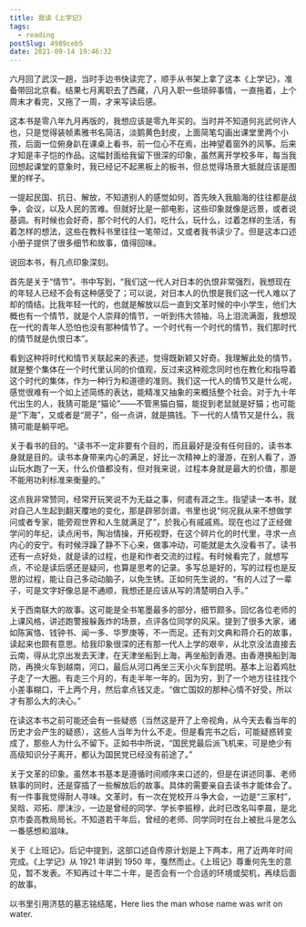```yaml
---
title: 我读《上学记》
tags:
  - reading
postSlug: 4989ceb5
date: 2021-09-14 19:46:32
---
```


六月回了武汉一趟，当时手边书快读完了，顺手从书架上拿了这本《上学记》，准备带回北京看。结果七月离职去了西藏，八月入职一些琐碎事情，一直拖着，上个周末才看完，又拖了一周，才来写读后感。

这本书是零八年九月再版的，我想应该是零九年买的。当时并不知道何兆武何许人也，只是觉得装帧素雅书名简洁，淡鹅黄色封皮，上面简笔勾画出课堂里两个小孩，后面一位俯身趴在课桌上看书，前一位心不在焉，出神望着窗外的风筝。后来才知是丰子恺的作品。这幅封面给我留下很深的印象，虽然离开学校多年，每当我回想起课堂的意象时，我已经记不起黑板上的板书，但总觉得场景大抵就应该是图里的样子。

一提起民国、抗日、解放，不知道别人的感觉如何，首先映入我脑海的往往都是战争，会议，以及人民的苦难。但就好比是一部电影，这些印象就像是远景，或者说基调。有时候也会好奇，那个时代的人们，吃什么，玩什么，过着怎样的生活，有着怎样的想法，这些在教科书里往往一笔带过，又或者我书读少了。但是这本口述小册子提供了很多细节和故事，值得回味。

说回本书，有几点印象深刻。

首先是关于“情节”。书中写到，“我们这一代人对日本的仇恨非常强烈，我想现在的年轻人已经不会有这种感受了；可以说，对日本人的仇恨是我们这一代人难以了却的情结。比我年轻一代的，也就是解放以后一直到文革时候的中小学生，他们大概也有一个情节，就是个人崇拜的情节，一听到伟大领袖，马上泪流满面，我想现在一代的青年人恐怕也没有那种情节了。一个时代有一个时代的情节，我们那时代的情节就是仇恨日本”。

看到这种将时代和情节关联起来的表述，觉得既新颖又好奇。我理解此处的情节，就是整个集体在一个时代里认同的价值观，反过来这种观念同时也在教化和指导着这个时代的集体，作为一种行为和道德的准则。我们这一代人的情节又是什么呢，感觉很难有一个如上述简练的表达，能精准又抽象的来概括整个社会。对于九十年代出生的人，我猜可能是“猫论”——不管黑猫白猫，能捉到老鼠就是好猫；也可能是“下海”，又或者是“房子”，俗一点讲，就是搞钱。下一代的人情节又是什么，我猜可能是躺平吧。

关于看书的目的。“读书不一定非要有个目的，而且最好是没有任何目的，读书本身就是目的。读书本身带来内心的满足，好比一次精神上的漫游，在别人看了，游山玩水跑了一天，什么价值都没有，但对我来说，过程本身就是最大的价值，那是不能用功利标准来衡量的。”

这点我非常赞同，经常开玩笑说不为无益之事，何遣有涯之生。指望读一本书，就对自己人生起到翻天覆地的变化，那是辟邪剑谱。书里也说“何况我从来不想做学问或者专家，能旁观世界和人生就满足了”，於我心有戚戚焉。现在也过了正经做学问的年纪，读点闲书，陶冶情操，开拓视野，在这个碎片化的时代里，寻求一点内心的安宁。有时候浮躁了静不下心来，做事冲动，可能就是太久没看书了。读书还有一点好处，就是读的过程，也是和作者交流的过程。有时候看完了，就想写点，不论是读后感还是疑问，也算是思考的记录。多写总是好的，写的过程也是反思的过程，能让自己多动动脑子，以免生锈。正如何先生说的，“有的人过了一辈子，可是文字好像总是不通顺，我想还是应该从写的清楚明白入手。”

关于西南联大的故事。这可能是全书笔墨最多的部分，细节颇多。回忆各位老师的上课风格，讲述跑警报躲轰炸的场景，点评各位同学的风采。提到了很多大家，诸如陈寅恪、钱钟书、闻一多、华罗庚等，不一而足。还有刘文典和蒋介石的故事，读起来也颇有意思。给我印象很深的还有那一代人上学的艰辛，从北京没法直接去云南，得从北京出发去天津，在天津坐船到上海，再坐船到香港。由香港换船到海防，再换火车到越南，河口，最后从河口再坐三天小火车到昆明。基本上沿着鸡肚子走了一大圈。有走三个月的，有走半年一年的。因为穷，到了一个地方往往找个小差事糊口，干上两个月，然后拿点钱又走。“做亡国奴的那种心情不好受，所以才有那么大的决心。”

在读这本书之前可能还会有一些疑惑（当然这是开了上帝视角，从今天去看当年的历史才会产生的疑惑），这些人当年为什么不走。但是看完书之后，可能疑惑转变成了，那些人为什么不留下。正如书中所说，“国民党最后派飞机来，可是绝少有高级知识分子离开，都认为国民党已经没有前途了。”

关于文革的印象。虽然本书基本是遵循时间顺序来口述的，但是在讲述同事、老师轶事的同时，还是穿插了一些解放后的故事。具体的需要亲自去读书才能体会了。有一件事我觉得耐人寻味。文革时，有一次在党校开斗争大会，一边是“三家村”，吴晗、邓拓、廖沫沙，一边是曾经的同学、学长李振穆，此时已改名叫李晨，是北京市委高教局局长。不知道若干年后，曾经的老师、同学同时在台上被批斗是怎么一番感想和滋味。

关于《上班记》。后记中提到，这部口述自传原计划是上下两本，用了近两年时间完成。《上学记》从 1921 年讲到 1950 年，戛然而止。《上班记》尊重何先生的意见，暂不发表。不知再过十年二十年，是否会有一个合适的环境或契机，再续后面的故事。

以书里引用济慈的墓志铭结尾，Here lies the man whose name was writ on water.
